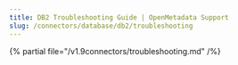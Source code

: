```yaml
---
title: DB2 Troubleshooting Guide | OpenMetadata Support
slug: /connectors/database/db2/troubleshooting
---
```


{% partial file="/v1.9connectors/troubleshooting.md" /%}
